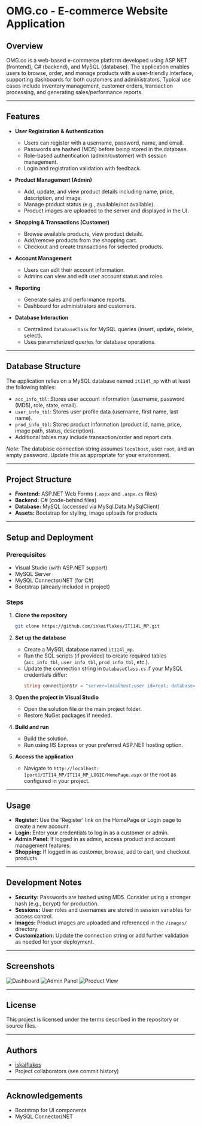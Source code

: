 # OMG.co - E-commerce Website Application

## Overview

OMG.co is a web-based e-commerce platform developed using ASP.NET (frontend), C# (backend), and MySQL (database). The application enables users to browse, order, and manage products with a user-friendly interface, supporting dashboards for both customers and administrators. Typical use cases include inventory management, customer orders, transaction processing, and generating sales/performance reports.

---

## Features

- **User Registration & Authentication**
  - Users can register with a username, password, name, and email.
  - Passwords are hashed (MD5) before being stored in the database.
  - Role-based authentication (admin/customer) with session management.
  - Login and registration validation with feedback.

- **Product Management (Admin)**
  - Add, update, and view product details including name, price, description, and image.
  - Manage product status (e.g., available/not available).
  - Product images are uploaded to the server and displayed in the UI.

- **Shopping & Transactions (Customer)**
  - Browse available products, view product details.
  - Add/remove products from the shopping cart.
  - Checkout and create transactions for selected products.

- **Account Management**
  - Users can edit their account information.
  - Admins can view and edit user account status and roles.

- **Reporting**
  - Generate sales and performance reports.
  - Dashboard for administrators and customers.

- **Database Interaction**
  - Centralized `DatabaseClass` for MySQL queries (insert, update, delete, select).
  - Uses parameterized queries for database operations.

---

## Database Structure

The application relies on a MySQL database named `it114l_mp` with at least the following tables:

- `acc_info_tbl`: Stores user account information (username, password (MD5), role, state, email).
- `user_info_tbl`: Stores user profile data (username, first name, last name).
- `prod_info_tbl`: Stores product information (product id, name, price, image path, status, description).
- Additional tables may include transaction/order and report data.

*Note:* The database connection string assumes `localhost`, user `root`, and an empty password. Update this as appropriate for your environment.

---

## Project Structure

- **Frontend:** ASP.NET Web Forms (`.aspx` and `.aspx.cs` files)
- **Backend:** C# (code-behind files)
- **Database:** MySQL (accessed via MySql.Data.MySqlClient)
- **Assets:** Bootstrap for styling, image uploads for products

---

## Setup and Deployment

### Prerequisites

- Visual Studio (with ASP.NET support)
- MySQL Server
- MySQL Connector/NET (for C#)
- Bootstrap (already included in project)

### Steps

1. **Clone the repository**
   ```sh
   git clone https://github.com/iskaiflakes/IT114L_MP.git
   ```

2. **Set up the database**
   - Create a MySQL database named `it114l_mp`.
   - Run the SQL scripts (if provided) to create required tables (`acc_info_tbl`, `user_info_tbl`, `prod_info_tbl`, etc.).
   - Update the connection string in `DatabaseClass.cs` if your MySQL credentials differ:
     ```csharp
     string connectionStr = "server=localhost;user id=root; database=it114l_mp;Password=";
     ```

3. **Open the project in Visual Studio**
   - Open the solution file or the main project folder.
   - Restore NuGet packages if needed.

4. **Build and run**
   - Build the solution.
   - Run using IIS Express or your preferred ASP.NET hosting option.

5. **Access the application**
   - Navigate to `http://localhost:[port]/IT114_MP/IT114_MP_LOGIC/HomePage.aspx` or the root as configured in your project.

---

## Usage

- **Register:** Use the 'Register' link on the HomePage or Login page to create a new account.
- **Login:** Enter your credentials to log in as a customer or admin.
- **Admin Panel:** If logged in as admin, access product and account management features.
- **Shopping:** If logged in as customer, browse, add to cart, and checkout products.

---

## Development Notes

- **Security:** Passwords are hashed using MD5. Consider using a stronger hash (e.g., bcrypt) for production.
- **Sessions:** User roles and usernames are stored in session variables for access control.
- **Images:** Product images are uploaded and referenced in the `/images/` directory.
- **Customization:** Update the connection string or add further validation as needed for your deployment.

---

## Screenshots

![Dashboard](https://github.com/user-attachments/assets/f4a4d082-b65b-434f-9359-660992f655ae)
![Admin Panel](https://github.com/user-attachments/assets/40129640-ca54-46aa-8071-a174c3898ba7)
![Product View](https://github.com/user-attachments/assets/11b0547d-e1cc-4bbe-872f-c3091474c9e9)

---

## License

This project is licensed under the terms described in the repository or source files.

---

## Authors

- [iskaiflakes](https://github.com/iskaiflakes)
- Project collaborators (see commit history)

---

## Acknowledgements

- Bootstrap for UI components
- MySQL Connector/NET

